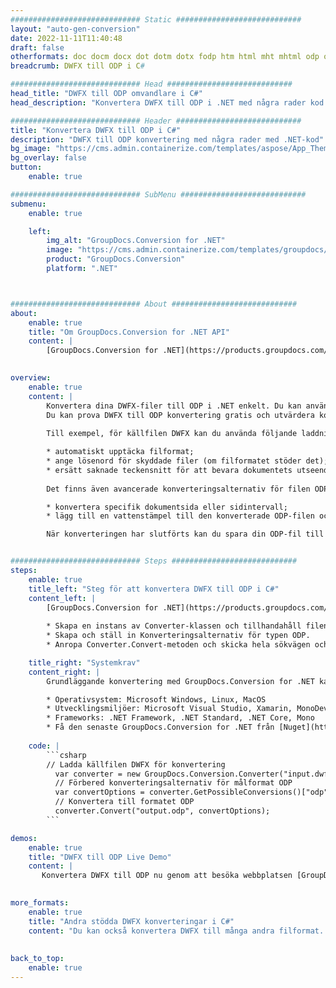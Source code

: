 ```yaml
---
############################# Static ############################
layout: "auto-gen-conversion"
date: 2022-11-11T11:40:48
draft: false
otherformats: doc docm docx dot dotm dotx fodp htm html mht mhtml odp odt otp pot potm potx pps ppsm ppsx ppt pptm pptx rtf
breadcrumb: DWFX till ODP i C#

############################# Head ############################
head_title: "DWFX till ODP omvandlare i C#"
head_description: "Konvertera DWFX till ODP i .NET med några rader kod. Använd GroupDocs Document Conversion API för att konvertera över 160 filformat."

############################# Header ############################
title: "Konvertera DWFX till ODP i C#"
description: "DWFX till ODP konvertering med några rader med .NET-kod"
bg_image: "https://cms.admin.containerize.com/templates/aspose/App_Themes/V3/images/bg/header1.png"
bg_overlay: false
button:
    enable: true

############################# SubMenu ############################
submenu:
    enable: true

    left:
        img_alt: "GroupDocs.Conversion for .NET"
        image: "https://cms.admin.containerize.com/templates/groupdocs/images/product-logos/90x90-noborder/groupdocs-conversion-net.png"
        product: "GroupDocs.Conversion"
        platform: ".NET"



############################# About ############################
about:
    enable: true
    title: "Om GroupDocs.Conversion for .NET API"
    content: |
        [GroupDocs.Conversion for .NET](https://products.groupdocs.com/conversion/net/) kan användas för att konvertera Microsoft Word, Excel, PowerPoint, PDF, Visio och andra format. GroupDocs.Conversion är ett fristående API som är lämpligt för back-end och interna system där hög prestanda krävs. Det beror inte på någon programvara som Microsoft eller Open Office.
    

overview:
    enable: true
    content: |
        Konvertera dina DWFX-filer till ODP i .NET enkelt. Du kan använda bara ett par C# kodrader i valfri plattform som du vill, som - Windows, Linux, macOS.
        Du kan prova DWFX till ODP konvertering gratis och utvärdera konverteringsresultatens kvalitet. Tillsammans med enkla filkonverteringsscenarier kan du prova mer avancerade alternativ för att ladda källfilen DWFX och för att spara resultatet ODP. 
        
        Till exempel, för källfilen DWFX kan du använda följande laddningsalternativ:

        * automatiskt upptäcka filformat;
        * ange lösenord för skyddade filer (om filformatet stöder det);
        * ersätt saknade teckensnitt för att bevara dokumentets utseende.
        
        Det finns även avancerade konverteringsalternativ för filen ODP:

        * konvertera specifik dokumentsida eller sidintervall;
        * lägg till en vattenstämpel till den konverterade ODP-filen och många fler.

        När konverteringen har slutförts kan du spara din ODP-fil till den lokala filsökvägen eller någon tredje parts lagring som FTP, Amazon S3, Google Drive, Dropbox etc. Observera - för att konvertera DWFX till {{ TO}} det finns inget behov av någon ytterligare programvara installerad - som MS Office, Open Office, Adobe Acrobat Reader etc.


############################# Steps ############################
steps:
    enable: true
    title_left: "Steg för att konvertera DWFX till ODP i C#"
    content_left: |
        [GroupDocs.Conversion for .NET](https://products.groupdocs.com/conversion/net/) gör det enkelt för utvecklare att konvertera en DWFX-fil till ODP med några rader kod.
        
        * Skapa en instans av Converter-klassen och tillhandahåll filen DWFX med den fullständiga sökvägen
        * Skapa och ställ in Konverteringsalternativ för typen ODP.
        * Anropa Converter.Convert-metoden och skicka hela sökvägen och formatet (ODP) som en parameter

    title_right: "Systemkrav"
    content_right: |
        Grundläggande konvertering med GroupDocs.Conversion for .NET kan göras med bara några enkla steg. Våra API:er stöds på alla större plattformar och operativsystem. Innan du kör koden nedan, se till att du har följande förutsättningar installerade på ditt system.

        * Operativsystem: Microsoft Windows, Linux, MacOS
        * Utvecklingsmiljöer: Microsoft Visual Studio, Xamarin, MonoDevelop
        * Frameworks: .NET Framework, .NET Standard, .NET Core, Mono
        * Få den senaste GroupDocs.Conversion for .NET från [Nuget](https://www.nuget.org/packages/groupdocs.conversion)
         
    code: |
        ```csharp    
        // Ladda källfilen DWFX för konvertering
          var converter = new GroupDocs.Conversion.Converter("input.dwfx");
          // Förbered konverteringsalternativ för målformat ODP
          var convertOptions = converter.GetPossibleConversions()["odp"].ConvertOptions;
          // Konvertera till formatet ODP
          converter.Convert("output.odp", convertOptions);
        ```

demos:
    enable: true
    title: "DWFX till ODP Live Demo"
    content: |
       Konvertera DWFX till ODP nu genom att besöka webbplatsen [GroupDocs.Conversion App](https://products.groupdocs.app/conversion/family). Onlinedemo har följande fördelar
          

more_formats:
    enable: true
    title: "Andra stödda DWFX konverteringar i C#"
    content: "Du kan också konvertera DWFX till många andra filformat. Se listan nedan."
       
       
back_to_top:
    enable: true
---
```

